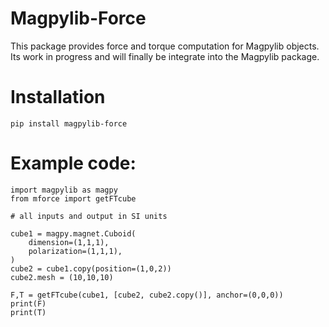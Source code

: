 # Magpylib-Force

This package provides force and torque computation for Magpylib objects. Its work in progress and will finally be integrate into the Magpylib package.

# Installation

`pip install magpylib-force`

# Example code:

```
import magpylib as magpy
from mforce import getFTcube

# all inputs and output in SI units

cube1 = magpy.magnet.Cuboid(
    dimension=(1,1,1),
    polarization=(1,1,1),
)
cube2 = cube1.copy(position=(1,0,2))
cube2.mesh = (10,10,10)

F,T = getFTcube(cube1, [cube2, cube2.copy()], anchor=(0,0,0))
print(F)
print(T)
```
